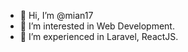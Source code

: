 - 👋 Hi, I’m @mian17
- 👀 I’m interested in Web Development.
- 🌱 I’m experienced in Laravel, ReactJS.

<!---
mian17/mian17 is a ✨ special ✨ repository because its `README.md` (this file) appears on your GitHub profile.
You can click the Preview link to take a look at your changes.
--->
